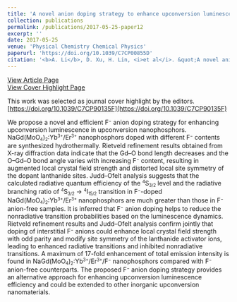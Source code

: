 ```yaml
---
title: 'A novel anion doping strategy to enhance upconversion luminescence in NaGd(MoO<sub>4</sub>)<sub>2</sub>:Yb<sup>3+</sup>/Er<sup>3+</sup> nanophosphors'
collection: publications
permalink: /publications/2017-05-25-paper12
excerpt: ''
date: 2017-05-25
venue: 'Physical Chemistry Chemical Physics'
paperurl: 'https://doi.org/10.1039/C7CP00855D'
citation: '<b>A. Li</b>, D. Xu, H. Lin, <i>et al</i>. &quot;A novel anion doping strategy to enhance upconversion luminescence in NaGd(MoO<sub>4</sub>)<sub>2</sub>:Yb<sup>3+</sup>/Er<sup>3+</sup> nanophosphors&quot;, <i>Physical Chemistry Chemical Physics</i>, 2017, 19: 15693-15700.'
---
```

[View Article Page](https://pubs.rsc.org/en/content/articlelanding/2017/CP/C7CP00855D)  
[View Cover Highlight Page](https://pubs.rsc.org/en/content/articlelanding/2017/cp/c7cp90135f)

This work was selected as journal cover highlight by the editors. 
[https://doi.org/10.1039/C7CP90135F](https://doi.org/10.1039/C7CP90135F)

We propose a novel and efficient F<small><sup>−</sup></small> anion doping strategy for enhancing upconversion luminescence in upconversion nanophosphors. NaGd(MoO<small><sub>4</sub></small>)<small><sub>2</sub></small>:Yb<small><sup>3+</sup></small>/Er<small><sup>3+</sup></small> nanophosphors doped with different F<small><sup>−</sup></small> contents are synthesized hydrothermally. Rietveld refinement results obtained from X-ray diffraction data indicate that the Gd–O bond length decreases and the O–Gd–O bond angle varies with increasing F<small><sup>−</sup></small> content, resulting in augmented local crystal field strength and distorted local site symmetry of the dopant lanthanide sites. Judd–Ofelt analysis suggests that the calculated radiative quantum efficiency of the <small><sup>4</sup></small>S<small><sub>3/2</sub></small> level and the radiative branching ratio of <small><sup>4</sup></small>S<small><sub>3/2</sub></small> → <small><sup>4</sup></small>I<small><sub>15/2</sub></small> transition in F<small><sup>−</sup></small>-doped NaGd(MoO<small><sub>4</sub></small>)<small><sub>2</sub></small>:Yb<small><sup>3+</sup></small>/Er<small><sup>3+</sup></small> nanophosphors are much greater than those in F<small><sup>−</sup></small> anion-free samples. It is inferred that F<small><sup>−</sup></small> anion doping helps to reduce the nonradiative transition probabilities based on the luminescence dynamics. Rietveld refinement results and Judd–Ofelt analysis confirm jointly that doping of interstitial F<small><sup>−</sup></small> anions could enhance local crystal field strength with odd parity and modify site symmetry of the lanthanide activator ions, leading to enhanced radiative transitions and inhibited nonradiative transitions. A maximum of 17-fold enhancement of total emission intensity is found in NaGd(MoO<small><sub>4</sub></small>)<small><sub>2</sub></small>:Yb<small><sup>3+</sup></small>/Er<small><sup>3+</sup></small>/F<small><sup>−</sup></small> nanophosphors compared with F<small><sup>−</sup></small> anion-free counterparts. The proposed F<small><sup>−</sup></small> anion doping strategy provides an alternative approach for enhancing upconversion luminescence efficiency and could be extended to other inorganic upconversion nanomaterials.
